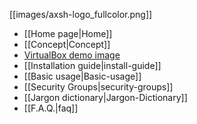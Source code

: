 [[images/axsh-logo_fullcolor.png]]

+ [[Home page|Home]]
+ [[Concept|Concept]]
+ [VirtualBox demo image](http://wakameusersgroup.org/demo_image.html)
+ [[Installation guide|install-guide]]
+ [[Basic usage|Basic-usage]]
+ [[Security Groups|security-groups]]
+ [[Jargon dictionary|Jargon-Dictionary]]
+ [[F.A.Q.|faq]]
